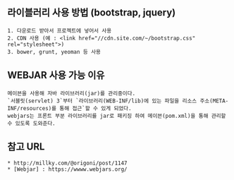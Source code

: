 



## 라이블러리 사용 방법 (bootstrap, jquery)
    1. 다운로드 받아서 프로젝트에 넣어서 사용
    2. CDN 사용 (예 : <link href="//cdn.site.com/~/bootstrap.css" rel="stylesheet">)
    3. bower, grunt, yeoman 등 사용

## WEBJAR 사용 가능 이유
    메이븐을 사용해 자바 라이브러리(jar)를 관리중이다.  
    `서블릿(servlet) 3`부터 `라이브러리(WEB-INF/lib)에 있는 파일을 리소스 주소(META-INF/resources)를 통해 접근`할 수 있게 되었다. 
    webjars는 프론트 부분 라이브러리를 jar로 패키징 하여 메이븐(pom.xml)을 통해 관리할 수 있도록 도와준다.

## 참고 URL
    * http://millky.com/@origoni/post/1147
    * [Webjar] : https://wwww.webjars.org/
